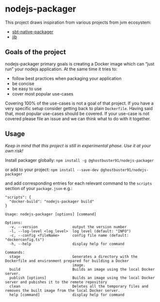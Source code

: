 # nodejs-packager

This project draws inspiration from various projects from jvm ecosystem:
- [sbt-native-packager](https://github.com/sbt/sbt-native-packager)
- [jib](https://github.com/GoogleContainerTools/jib)


## Goals of the project
nodejs-packager primary goals is creating a Docker image which can “just run” your nodejs application. At the same time it tries to:
- follow best practices when packaging your application
- be concise
- be easy to use
- cover most popular use-cases

Covering 100% of the use-cases is not a goal of that project. If you have a very specific setup consider getting back to plain `Dockerfile`.
Having said that, most popular use-cases should be covered. If your use-case is not covered please file an issue and we can think what to do with it together.

## Usage 
*Keep in mind that this project is still in experimental phase. Use it at your own risk!*

Install packager globally:
`npm install -g @ghostbuster91/nodejs-packager`

or add to your project:
`npm install --save-dev @ghostbuster91/nodejs-packager`

and add corresponding entries for each relevant command to the `scripts` section of your `package.json` e.g.:
```
"scripts": {
  "docker-build": "nodejs-packager build"
}
```

```
Usage: nodejs-packager [options] [command]

Options:
  -v, --version                output the version number
  -l, --log-level <log_level>  log level (default: "INFO")
  -c, --config <fileName>      config file name (default: "dockerconfig.ts")
  -h, --help                   display help for command

Commands:
  stage                        Generates a directory with the Dockerfile and environment prepared for building a Docker
                               image.
  build                        Builds an image using the local Docker server.
  publish [options]            Builds an image using the local Docker server and pubishes it to the remote repository
  clean                        Deletes all the temporary files and removes the built image from the local Docker server.
  help [command]               display help for command
  ```
